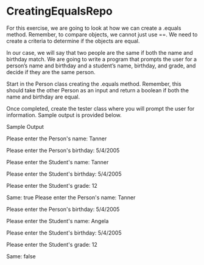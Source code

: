 # CreatingEqualsRepo

For this exercise, we are going to look at how we can create a .equals method. Remember, to compare objects, we cannot just use ==. We need to create a criteria to determine if the objects are equal.

In our case, we will say that two people are the same if both the name and birthday match. We are going to write a program that prompts the user for a person’s name and birthday and a student’s name, birthday, and grade, and decide if they are the same person.

Start in the Person class creating the .equals method. Remember, this should take the other Person as an input and return a boolean if both the name and birthday are equal.

Once completed, create the tester class where you will prompt the user for information. Sample output is provided below.


Sample Output

Please enter the Person's name: Tanner

Please enter the Person's birthday: 5/4/2005

Please enter the Student's name: Tanner

Please enter the Student's birthday: 5/4/2005

Please enter the Student's grade: 12



Same: true
Please enter the Person's name: Tanner

Please enter the Person's birthday: 5/4/2005

Please enter the Student's name: Angela

Please enter the Student's birthday: 5/4/2005

Please enter the Student's grade: 12

Same: false
